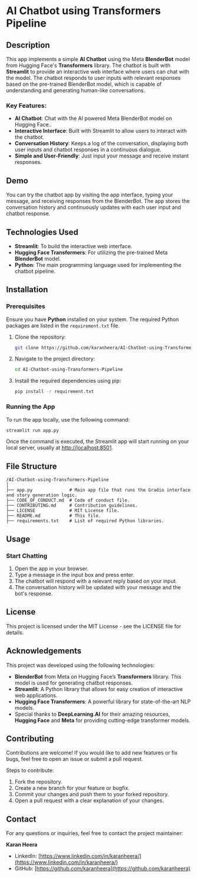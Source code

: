 # AI Chatbot using Transformers Pipeline

## Description

This app implements a simple **AI Chatbot** using the Meta **BlenderBot** model from Hugging Face's **Transformers** library. The chatbot is built with **Streamlit** to provide an interactive web interface where users can chat with the model. The chatbot responds to user inputs with relevant responses based on the pre-trained BlenderBot model, which is capable of understanding and generating human-like conversations.

### Key Features:
- **AI Chatbot**: Chat with the AI powered Meta BlenderBot model on Hugging Face..
- **Interactive Interface**: Built with Streamlit to allow users to interact with the chatbot.
- **Conversation History**: Keeps a log of the conversation, displaying both user inputs and chatbot responses in a continuous dialogue.
- **Simple and User-Friendly**: Just input your message and receive instant responses.

## Demo

You can try the chatbot app by visiting the app interface, typing your message, and receiving responses from the BlenderBot. The app stores the conversation history and continuously updates with each user input and chatbot response.

## Technologies Used

- **Streamlit**: To build the interactive web interface.
- **Hugging Face Transformers**: For utilizing the pre-trained Meta **BlenderBot** model.
- **Python**: The main programming language used for implementing the chatbot pipeline.

## Installation

### Prerequisites

Ensure you have **Python** installed on your system. The required Python packages are listed in the `requirement.txt` file.

1. Clone the repository:
   ```bash
   git clone https://github.com/karanheera/AI-Chatbot-using-Transformers-Pipeline.git
   ```

2. Navigate to the project directory:
   ```bash
   cd AI-Chatbot-using-Transformers-Pipeline
   ```

3. Install the required dependencies using pip:
   ```bash
   pip install -r requirement.txt
   ```

### Running the App

To run the app locally, use the following command:
```bash
streamlit run app.py
```

Once the command is executed, the Streamlit app will start running on your local server, usually at [http://localhost:8501](http://localhost:8501).

## File Structure

```plaintext
/AI-Chatbot-using-Transformers-Pipeline
│
├── app.py              # Main app file that runs the Gradio interface and story generation logic.
├── CODE_OF_CONDUCT.md  # Code of conduct file.
├── CONTRIBUTING.md     # Contribution guidelines.
├── LICENSE             # MIT License file.
├── README.md           # This file.
├── requirements.txt    # List of required Python libraries.
```

## Usage

### Start Chatting
1. Open the app in your browser.
2. Type a message in the input box and press enter.
3. The chatbot will respond with a relevant reply based on your input.
4. The conversation history will be updated with your message and the bot's response.

## License

This project is licensed under the MIT License - see the LICENSE file for details.

## Acknowledgements

This project was developed using the following technologies:

- **BlenderBot** from Meta on Hugging Face’s **Transformers** library. This model is used for generating chatbot responses.
- **Streamlit**: A Python library that allows for easy creation of interactive web applications.
- **Hugging Face Transformers**: A powerful library for state-of-the-art NLP models.
- Special thanks to **DeepLearning.AI** for their amazing resources, **Hugging Face** and **Meta** for providing cutting-edge transformer models.

## Contributing

Contributions are welcome! If you would like to add new features or fix bugs, feel free to open an issue or submit a pull request.

Steps to contribute:
1. Fork the repository.
2. Create a new branch for your feature or bugfix.
3. Commit your changes and push them to your forked repository.
4. Open a pull request with a clear explanation of your changes.

## Contact

For any questions or inquiries, feel free to contact the project maintainer:

**Karan Heera**  
- LinkedIn: [https://www.linkedin.com/in/karanheera/](https://www.linkedin.com/in/karanheera/)  
- GitHub: [https://github.com/karanheera](https://github.com/karanheera)
